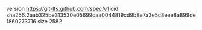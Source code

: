 version https://git-lfs.github.com/spec/v1
oid sha256:2aab325be313530e05699daa0044819cd9b8e7a3e5c8eee8a899de1860273716
size 2582
